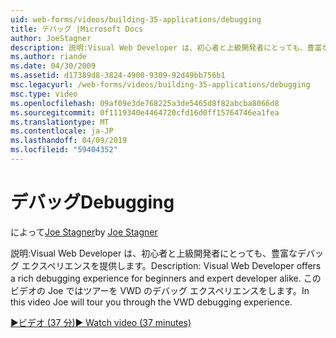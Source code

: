 ```yaml
---
uid: web-forms/videos/building-35-applications/debugging
title: デバッグ |Microsoft Docs
author: JoeStagner
description: 説明:Visual Web Developer は、初心者と上級開発者にとっても、豊富なデバッグ エクスペリエンスを提供します。 このビデオでは Joe はツアーを VW をしています.
ms.author: riande
ms.date: 04/30/2009
ms.assetid: d17389d8-3824-4900-9309-92d49bb756b1
msc.legacyurl: /web-forms/videos/building-35-applications/debugging
msc.type: video
ms.openlocfilehash: 09af09e3de768225a3de5465d8f82abcba8066d8
ms.sourcegitcommit: 0f1119340e4464720cfd16d0ff15764746ea1fea
ms.translationtype: MT
ms.contentlocale: ja-JP
ms.lasthandoff: 04/09/2019
ms.locfileid: "59404352"
---
```

# <a name="debugging"></a><span data-ttu-id="4c8fa-104">デバッグ</span><span class="sxs-lookup"><span data-stu-id="4c8fa-104">Debugging</span></span>

<span data-ttu-id="4c8fa-105">によって[Joe Stagner](https://github.com/JoeStagner)</span><span class="sxs-lookup"><span data-stu-id="4c8fa-105">by [Joe Stagner](https://github.com/JoeStagner)</span></span>

<span data-ttu-id="4c8fa-106">説明:Visual Web Developer は、初心者と上級開発者にとっても、豊富なデバッグ エクスペリエンスを提供します。</span><span class="sxs-lookup"><span data-stu-id="4c8fa-106">Description: Visual Web Developer offers a rich debugging experience for beginners and expert developer alike.</span></span> <span data-ttu-id="4c8fa-107">このビデオの Joe ではツアーを VWD のデバッグ エクスペリエンスをします。</span><span class="sxs-lookup"><span data-stu-id="4c8fa-107">In this video Joe will tour you through the VWD debugging experience.</span></span>

[<span data-ttu-id="4c8fa-108">&#9654;ビデオ (37 分)</span><span class="sxs-lookup"><span data-stu-id="4c8fa-108">&#9654; Watch video (37 minutes)</span></span>](https://channel9.msdn.com/Blogs/ASP-NET-Site-Videos/debugging)
